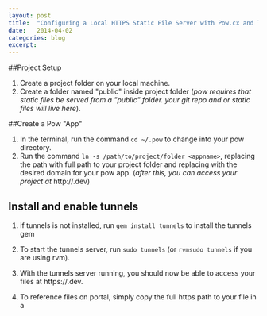```yaml
---
layout: post
title:  "Configuring a Local HTTPS Static File Server with Pow.cx and Tunnels"
date:   2014-04-02
categories: blog
excerpt: 
---
```

##Project Setup

1.   Create a project folder on your local machine.
2.   Create a folder named "public" inside project folder (_pow requires that static files be served from a "public" folder.  your git repo and or static files will live here_).

##Create a Pow "App"

1. In the terminal, run the command  `cd ~/.pow` to change into your pow directory.
2. Run the command `ln -s /path/to/project/folder <appname>`, replacing the path with full path to your project folder and replacing <appname>  with the desired domain for your pow app.  (_after this, you can access your project at_ http://<appname>.dev)

## Install and enable tunnels

1.  if tunnels is not installed, run `gem install tunnels` to install the tunnels gem
2.  To start the tunnels server, run `sudo tunnels` (or `rvmsudo tunnels` if you are using rvm).
3.  With the tunnels server running, you should now be able to access your files at https://<appname>.dev.  

4.  To reference files on portal,  simply copy the full https path to your file in a <script> or <link> tag in a portal header/footer

--
##Resources

* Pow website:  http://pow.cx
* Tunnels:  https://github.com/jugyo/tunnels
